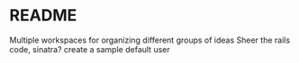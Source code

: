 # README

Multiple workspaces for organizing different groups of ideas
Sheer the rails code, sinatra?
create a sample default user

